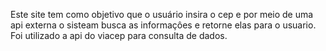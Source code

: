 Este site tem como objetivo que o usuário insira o cep e por meio de uma api externa o sisteam busca as informaçôes e retorne elas para o usuario.
Foi utilizado a api do viacep para consulta de dados.
